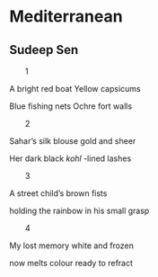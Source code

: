 # Mediterranean
## Sudeep Sen
  1

A bright red boat
Yellow capsicums

Blue fishing nets
Ochre fort walls

  2

Sahar’s silk blouse
gold and sheer

Her dark black
_kohl_ -lined lashes

  3

A street child’s
brown fists

holding the rainbow
in his small grasp

  4

My lost memory
white and frozen

now melts colour
ready to refract